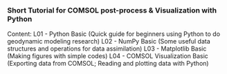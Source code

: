 ### Short Tutorial for COMSOL post-process & Visualization with Python

Content:
L01 - Python Basic (Quick guide for beginners using Python to do geodynamic modeling research)
L02 - NumPy Basic (Some useful data structures and operations for data assimilation)
L03 - Matplotlib Basic (Making figures with simple codes)
L04 - COMSOL Visualization Basic (Exporting data from COMSOL; Reading and plotting data with Python)

